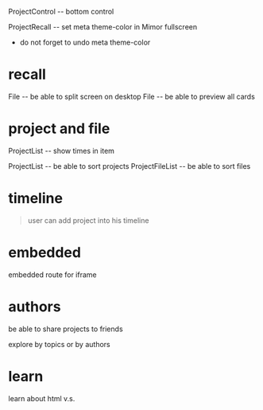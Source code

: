 ProjectControl -- bottom control

ProjectRecall -- set meta theme-color in Mimor fullscreen

- do not forget to undo meta theme-color

# recall

File -- be able to split screen on desktop
File -- be able to preview all cards

# project and file

ProjectList -- show times in item

ProjectList -- be able to sort projects
ProjectFileList -- be able to sort files

# timeline

> user can add project into his timeline

# embedded

embedded route for iframe

# authors

be able to share projects to friends

explore by topics or by authors

# learn

learn about html <span> v.s. <div>
